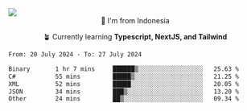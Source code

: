 
<img align = "center" src="https://readme-typing-svg.herokuapp.com?font=Fira+Code&size=25&pause=1000&color=00F713&center=true&vCenter=true&random=false&width=850&height=70&lines=Hi+There+%F0%9F%91%8B%2C+Im+Julian+Caesar;"/>
<br>

<div align = "center">
  📌 I'm from Indonesia
  
  🪴 Currently learning **Typescript, NextJS, and Tailwind**
</div>

<!--START_SECTION:waka-->

```txt
From: 20 July 2024 - To: 27 July 2024

Binary       1 hr 7 mins     ██████▒░░░░░░░░░░░░░░░░░░   25.63 %
C#           55 mins         █████▒░░░░░░░░░░░░░░░░░░░   21.25 %
XML          52 mins         █████░░░░░░░░░░░░░░░░░░░░   20.05 %
JSON         34 mins         ███▒░░░░░░░░░░░░░░░░░░░░░   13.20 %
Other        24 mins         ██▒░░░░░░░░░░░░░░░░░░░░░░   09.34 %
```

<!--END_SECTION:waka-->
